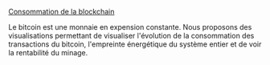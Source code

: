 [Consommation de la blockchain](https://ardailler.github.io/Dataviz_blockchain/)

Le bitcoin est une monnaie en expension constante. Nous proposons des
visualisations permettant de visualiser l'évolution de la consommation des
transactions du bitcoin, l'empreinte énergétique du système entier et de voir
la rentabilité du minage.
